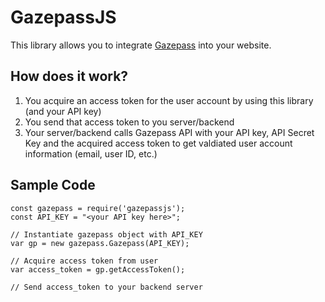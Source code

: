 # GazepassJS

This library allows you to integrate [Gazepass](https://gazepass.com/) into your website.

## How does it work?

1. You acquire an access token for the user account by using this library (and your API key)
2. You send that access token to you server/backend
3. Your server/backend calls Gazepass API with your API key, API Secret Key and the acquired access token to get valdiated user account information (email, user ID, etc.)

## Sample Code

    const gazepass = require('gazepassjs');
    const API_KEY = "<your API key here>";

    // Instantiate gazepass object with API_KEY
    var gp = new gazepass.Gazepass(API_KEY);

    // Acquire access token from user
    var access_token = gp.getAccessToken();

    // Send access_token to your backend server